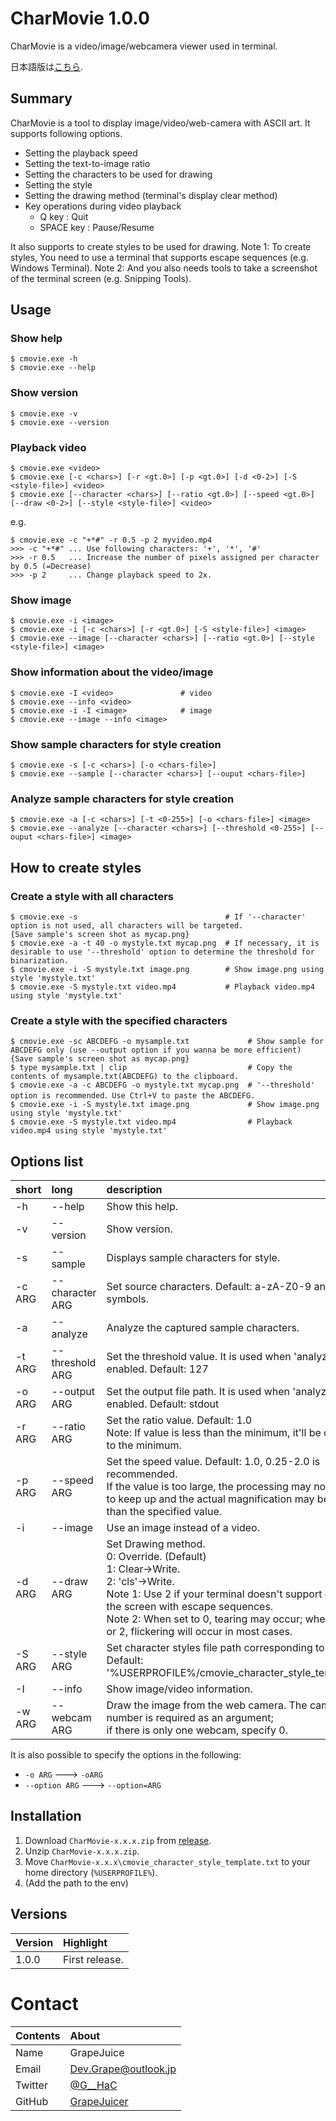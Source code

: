 # CharMovie 1.0.0

CharMovie is a video/image/webcamera viewer used in terminal.

日本語版は[こちら](https://github.com/GrapeJuicer/CharMovie/blob/master/README_ja.md).

## Summary

CharMovie is a tool to display image/video/web-camera with ASCII art.
It supports following options.

- Setting the playback speed
- Setting the text-to-image ratio
- Setting the characters to be used for drawing
- Setting the style
- Setting the drawing method (terminal's display clear method)
- Key operations during video playback
  - Q key : Quit
  - SPACE key : Pause/Resume

It also supports to create styles to be used for drawing.
Note 1: To create styles, You need to use a terminal that supports escape sequences (e.g. Windows Terminal).
Note 2: And you also needs tools to take a screenshot of the terminal screen (e.g. Snipping Tools).

## Usage

### Show help
```
$ cmovie.exe -h
$ cmovie.exe --help
```
### Show version
```
$ cmovie.exe -v
$ cmovie.exe --version
```
### Playback video
```
$ cmovie.exe <video>
$ cmovie.exe [-c <chars>] [-r <gt.0>] [-p <gt.0>] [-d <0-2>] [-S <style-file>] <video>
$ cmovie.exe [--character <chars>] [--ratio <gt.0>] [--speed <gt.0>] [--draw <0-2>] [--style <style-file>] <video>
```
e.g.
```
$ cmovie.exe -c "+*#" -r 0.5 -p 2 myvideo.mp4
>>> -c "+*#" ... Use following characters: '+', '*', '#'
>>> -r 0.5   ... Increase the number of pixels assigned per character by 0.5 (=Decrease)
>>> -p 2     ... Change playback speed to 2x.
```
### Show image
```
$ cmovie.exe -i <image>
$ cmovie.exe -i [-c <chars>] [-r <gt.0>] [-S <style-file>] <image>
$ cmovie.exe --image [--character <chars>] [--ratio <gt.0>] [--style <style-file>] <image>
```
### Show information about the video/image
```
$ cmovie.exe -I <video>               # video
$ cmovie.exe --info <video>
$ cmovie.exe -i -I <image>            # image
$ cmovie.exe --image --info <image>
```
### Show sample characters for style creation
```
$ cmovie.exe -s [-c <chars>] [-o <chars-file>]
$ cmovie.exe --sample [--character <chars>] [--ouput <chars-file>]
```
### Analyze sample characters for style creation
```
$ cmovie.exe -a [-c <chars>] [-t <0-255>] [-o <chars-file>] <image>
$ cmovie.exe --analyze [--character <chars>] [--threshold <0-255>] [--ouput <chars-file>] <image>
```

## How to create styles

### Create a style with all characters
```
$ cmovie.exe -s                                 # If '--character' option is not used, all characters will be targeted.
{Save sample's screen shot as mycap.png}
$ cmovie.exe -a -t 40 -o mystyle.txt mycap.png  # If necessary, it is desirable to use '--threshold' option to determine the threshold for binarization.
$ cmovie.exe -i -S mystyle.txt image.png        # Show image.png using style 'mystyle.txt'
$ cmovie.exe -S mystyle.txt video.mp4           # Playback video.mp4 using style 'mystyle.txt'
```

### Create a style with the specified characters
```
$ cmovie.exe -sc ABCDEFG -o mysample.txt             # Show sample for ABCDEFG only (use --output option if you wanna be more efficient)
{Save sample's screen shot as mycap.png}
$ type mysample.txt | clip                           # Copy the contents of mysample.txt(ABCDEFG) to the clipboard.
$ cmovie.exe -a -c ABCDEFG -o mystyle.txt mycap.png  # '--threshold' option is recommended．Use Ctrl+V to paste the ABCDEFG.
$ cmovie.exe -i -S mystyle.txt image.png             # Show image.png using style 'mystyle.txt'
$ cmovie.exe -S mystyle.txt video.mp4                # Playback video.mp4 using style 'mystyle.txt'
```

## Options list

| short  | long | description |
| :-- | :-- | :-- |
|  -h     | --help            | Show this help. |
|  -v     | --version         | Show version. |
|  -s     | --sample          | Displays sample characters for style. |
|  -c ARG | --character ARG   | Set source characters. Default: a-zA-Z0-9 and all symbols. |
|  -a     | --analyze         | Analyze the captured sample characters. |
|  -t ARG | --threshold ARG   | Set the threshold value. It is used when 'analyze' option enabled. Default: 127 |
|  -o ARG | --output ARG      | Set the output file path. It is used when 'analyze' option enabled. Default: stdout |
|  -r ARG | --ratio ARG       | Set the ratio value. Default: 1.0<br>Note: If value is less than the minimum, it'll be corrected to the minimum. |
|  -p ARG | --speed ARG       | Set the speed value. Default: 1.0, 0.25-2.0 is recommended.<br>If the value is too large, the processing may not be able to keep up and the actual magnification may be smaller than the specified value. |
|  -i     | --image           | Use an image instead of a video. |
|  -d ARG | --draw ARG        | Set Drawing method.<br>  0: Override. (Default)<br>  1: Clear->Write.<br>  2: 'cls'->Write.<br>Note 1: Use 2 if your terminal doesn't support clearing the screen with escape sequences.<br>Note 2: When set to 0, tearing may occur; when set to 1 or 2, flickering will occur in most cases. |
|  -S ARG | --style ARG       | Set character styles file path corresponding to colors.<br>Default: '%USERPROFILE%/cmovie_character_style_template.txt'. |
|  -I     | --info            | Show image/video information. |
|  -w ARG | --webcam ARG      | Draw the image from the web camera. The camera number is required as an argument;<br>if there is only one webcam, specify 0. |

It is also possible to specify the options in the following:
- `-o ARG` ---> `-oARG`
- `--option ARG`  ---> `--option=ARG`


## Installation

1. Download `CharMovie-x.x.x.zip` from [release](https://github.com/GrapeJuicer/CharMovie/releases).
2. Unzip `CharMovie-x.x.x.zip`.
3. Move `CharMovie-x.x.x\cmovie_character_style_template.txt` to your home directory (`%USERPROFILE%`).
4. (Add the path to the env)

## Versions

| Version    | Highlight      |
| :--------- | :------------- |
| 1.0.0      | First release. |

# Contact
| Contents | About                                         |
| :------- | :-------------------------------------------- |
| Name     | GrapeJuice                                    |
| Email    | Dev.Grape@outlook.jp                          |
| Twitter  | [@G__HaC](https://twitter.com/G__HaC)         |
| GitHub   | [GrapeJuicer](https://github.com/GrapeJuicer) |
